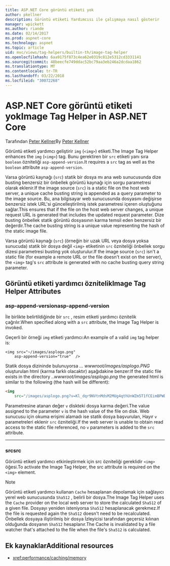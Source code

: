 ```yaml
---
title: ASP.NET Core görüntü etiketi yok
author: pkellner
description: Görüntü etiketi Yardımcısı ile çalışmaya nasıl gösterir
manager: wpickett
ms.author: riande
ms.date: 02/14/2017
ms.prod: aspnet-core
ms.technology: aspnet
ms.topic: article
uid: mvc/views/tag-helpers/builtin-th/image-tag-helper
ms.openlocfilehash: 6aa9175f873c4ea62e0319c812e5312cd3331141
ms.sourcegitcommit: 48beecfe749ddac52bc79aa3eb246a2dcdaa1862
ms.translationtype: MT
ms.contentlocale: tr-TR
ms.lasthandoff: 03/22/2018
ms.locfileid: "30072268"
---
```

# <a name="image-tag-helper-in-aspnet-core"></a><span data-ttu-id="370cf-103">ASP.NET Core görüntü etiketi yok</span><span class="sxs-lookup"><span data-stu-id="370cf-103">Image Tag Helper in ASP.NET Core</span></span>

<span data-ttu-id="370cf-104">Tarafından [Peter Kellner](http://peterkellner.net)</span><span class="sxs-lookup"><span data-stu-id="370cf-104">By [Peter Kellner](http://peterkellner.net)</span></span> 

<span data-ttu-id="370cf-105">Görüntü etiketi yardımcı geliştirir `img` (`<img>`) etiketi.</span><span class="sxs-lookup"><span data-stu-id="370cf-105">The Image Tag Helper enhances the `img` (`<img>`) tag.</span></span> <span data-ttu-id="370cf-106">Bunu gerektiren bir `src` etiketi yanı sıra `boolean` özniteliği `asp-append-version`.</span><span class="sxs-lookup"><span data-stu-id="370cf-106">It requires a `src` tag as well as the `boolean` attribute `asp-append-version`.</span></span>

<span data-ttu-id="370cf-107">Varsa görüntü kaynağı (`src`) statik bir dosya mı ana web sunucusunda dize busting benzersiz bir önbellek görüntü kaynağı için sorgu parametresi olarak eklenir.</span><span class="sxs-lookup"><span data-stu-id="370cf-107">If the image source (`src`) is a static file on the host web server, a unique cache busting string is appended as a query parameter to the image source.</span></span> <span data-ttu-id="370cf-108">Bu, ana bilgisayar web sunucusunda dosyasını değişirse benzersiz istek URL'si güncelleştirilmiş istek parametresi içeren oluştuğunu sağlar.</span><span class="sxs-lookup"><span data-stu-id="370cf-108">This ensures that if the file on the host web server changes, a unique request URL is generated that includes the updated request parameter.</span></span> <span data-ttu-id="370cf-109">Dize busting önbellek statik görüntü dosyasının karma temsil eden benzersiz bir değerdir.</span><span class="sxs-lookup"><span data-stu-id="370cf-109">The cache busting string is a unique value representing the hash of the static image file.</span></span>

<span data-ttu-id="370cf-110">Varsa görüntü kaynağı (`src`) (örneğin bir uzak URL veya dosya yoksa sunucuda) statik bir dosya değil `<img>` etiketinin `src` özniteliği önbellek sorgu dizesi parametresi busting yok oluşturulur.</span><span class="sxs-lookup"><span data-stu-id="370cf-110">If the image source (`src`) isn't a static file (for example a remote URL or the file doesn't exist on the server), the `<img>` tag's `src` attribute is generated with no cache busting query string parameter.</span></span>

## <a name="image-tag-helper-attributes"></a><span data-ttu-id="370cf-111">Görüntü etiketi yardımcı öznitelik</span><span class="sxs-lookup"><span data-stu-id="370cf-111">Image Tag Helper Attributes</span></span>


### <a name="asp-append-version"></a><span data-ttu-id="370cf-112">asp-append-version</span><span class="sxs-lookup"><span data-stu-id="370cf-112">asp-append-version</span></span>

<span data-ttu-id="370cf-113">İle birlikte belirtildiğinde bir `src` , resim etiketi yardımcı öznitelik çağrılır.</span><span class="sxs-lookup"><span data-stu-id="370cf-113">When specified along with a `src` attribute, the Image Tag Helper is invoked.</span></span>

<span data-ttu-id="370cf-114">Geçerli bir örneği `img` etiketi yardımcı:</span><span class="sxs-lookup"><span data-stu-id="370cf-114">An example of a valid `img` tag helper is:</span></span>

```cshtml
<img src="~/images/asplogo.png" 
    asp-append-version="true"  />
```

<span data-ttu-id="370cf-115">Statik dosya dizininde bulunuyorsa *... wwwroot/images/asplogo.PNG* oluşturulan html (karma farklı olacaktır) aşağıdakine benzer:</span><span class="sxs-lookup"><span data-stu-id="370cf-115">If the static file exists in the directory *..wwwroot/images/asplogo.png* the generated html is similar to the following (the hash will be different):</span></span>

```html
<img 
    src="/images/asplogo.png?v=Kl_dqr9NVtnMdsM2MUg4qthUnWZm5T1fCEimBPWDNgM"/>
```

<span data-ttu-id="370cf-116">Parametresine atanan değer `v` diskteki dosya karma değeri.</span><span class="sxs-lookup"><span data-stu-id="370cf-116">The value assigned to the parameter `v` is the hash value of the file on disk.</span></span> <span data-ttu-id="370cf-117">Web sunucusu için okuma erişimi alamadı ise statik dosya başvurulan, Hayır `v` parametreleri eklenir `src` özniteliği.</span><span class="sxs-lookup"><span data-stu-id="370cf-117">If the web server is unable to obtain read access to the static file referenced,  no `v` parameters is added to the `src` attribute.</span></span>

- - -

### <a name="src"></a><span data-ttu-id="370cf-118">src</span><span class="sxs-lookup"><span data-stu-id="370cf-118">src</span></span>

<span data-ttu-id="370cf-119">Görüntü etiketi yardımcı etkinleştirmek için src özniteliği gereklidir `<img>` öğesi.</span><span class="sxs-lookup"><span data-stu-id="370cf-119">To activate the Image Tag Helper, the src attribute is required on the `<img>` element.</span></span> 

> [!NOTE]
> <span data-ttu-id="370cf-120">Görüntü etiketi yardımcı kullanan `Cache` hesaplanan depolamak için sağlayıcı yerel web sunucusunda `Sha512` , belirli bir dosya.</span><span class="sxs-lookup"><span data-stu-id="370cf-120">The Image Tag Helper uses the `Cache` provider on the local web server to store the calculated `Sha512` of a given file.</span></span> <span data-ttu-id="370cf-121">Dosyayı yeniden isteniyorsa `Sha512` hesaplanacak gerekmez.</span><span class="sxs-lookup"><span data-stu-id="370cf-121">If the file is requested again the `Sha512` doesn't need to be recalculated.</span></span> <span data-ttu-id="370cf-122">Önbellek dosyaya iliştirilmiş bir dosya İzleyicisi tarafından geçersiz kılınan olduğunda dosyanın `Sha512` hesaplanır.</span><span class="sxs-lookup"><span data-stu-id="370cf-122">The Cache is invalidated by a file watcher that's attached to the file when the file's `Sha512` is calculated.</span></span>

## <a name="additional-resources"></a><span data-ttu-id="370cf-123">Ek kaynaklar</span><span class="sxs-lookup"><span data-stu-id="370cf-123">Additional resources</span></span>

* <xref:performance/caching/memory>
